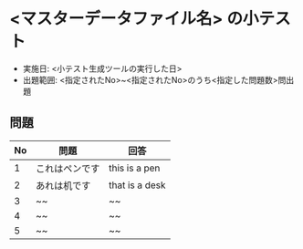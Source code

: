 # <マスターデータファイル名> の小テスト

- 実施日: <小テスト生成ツールの実行した日>
- 出題範囲: <指定されたNo>~<指定されたNo>のうち<指定した問題数>問出題

## 問題

| No | 問題           | 回答           |
|----|----------------|----------------|
| 1  | これはペンです | this is a pen  |
| 2  | あれは机です   | that is a desk |
| 3  | ~~             | ~~             |
| 4  | ~~             | ~~             |
| 5  | ~~             | ~~             |

